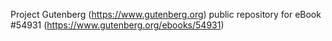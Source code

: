 Project Gutenberg (https://www.gutenberg.org) public repository for
eBook #54931 (https://www.gutenberg.org/ebooks/54931)
